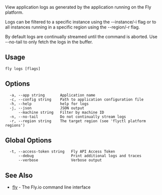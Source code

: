 View application logs as generated by the application running on
the Fly platform.

Logs can be filtered to a specific instance using the --instance/-i flag or
to all instances running in a specific region using the --region/-r flag.

By default logs are continually streamed until the command is aborted.
Use --no-tail to only fetch the logs in the buffer.


## Usage
~~~
fly logs [flags]
~~~

## Options

~~~
  -a, --app string       Application name
  -c, --config string    Path to application configuration file
  -h, --help             help for logs
  -j, --json             JSON output
      --machine string   Filter by machine ID
  -n, --no-tail          Do not continually stream logs
  -r, --region string    The target region (see 'flyctl platform regions')
~~~

## Global Options

~~~
  -t, --access-token string   Fly API Access Token
      --debug                 Print additional logs and traces
      --verbose               Verbose output
~~~

## See Also

* [fly](/docs/flyctl/help/)	 - The Fly.io command line interface

